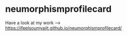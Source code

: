 # neumorphismprofilecard

Have a look at my work -->  https://ifeelsoumyajit.github.io/neumorphismprofilecard/
